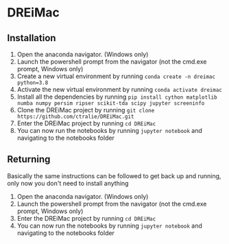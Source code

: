 # DREiMac

## Installation

1. Open the anaconda navigator. (Windows only)
2. Launch the powershell prompt from the navigator (not the cmd.exe prompt,
   Windows only)
3. Create a new virtual environment by running `conda create -n dreimac
   python=3.8`
4. Activate the new virtual environment by running `conda activate dreimac`
5. Install all the dependencies by running `pip install cython matplotlib numba
   numpy persim ripser scikit-tda scipy jupyter screeninfo`
6. Clone the DREiMac project by running `git clone
   https://github.com/ctralie/DREiMac.git`
7. Enter the DREiMac project by running `cd DREiMac`
8. You can now run the notebooks by running `jupyter notebook` and navigating
   to the notebooks folder

## Returning

Basically the same instructions can be followed to get back up and running,
only now you don't need to install anything

1. Open the anaconda navigator. (Windows only)
2. Launch the powershell prompt from the navigator (not the cmd.exe prompt,
   Windows only)
3. Enter the DREiMac project by running `cd DREiMac`
4. You can now run the notebooks by running `jupyter notebook` and navigating
   to the notebooks folder
